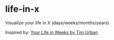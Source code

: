 # life-in-x

Visualize your life in X (days/weeks/months/years)

Inspired by: [Your Life in Weeks by Tim Urban](https://waitbutwhy.com/2014/05/life-weeks.html)
